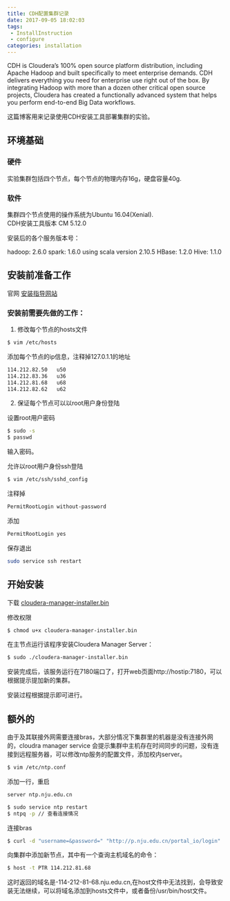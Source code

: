 ```yaml
---
title: CDH配置集群记录
date: 2017-09-05 18:02:03
tags: 
 - InstallInstruction
 - configure
categories: installation
---
```

CDH is Cloudera’s 100% open source platform distribution, including Apache Hadoop and built specifically to meet enterprise demands. CDH delivers everything you need for enterprise use right out of the box. By integrating Hadoop with more than a dozen other critical open source projects, Cloudera has created a functionally advanced system that helps you perform end-to-end Big Data workflows.

<!--more-->

这篇博客用来记录使用CDH安装工具部署集群的实验。

## 环境基础

### 硬件

实验集群包括四个节点，每个节点的物理内存16g，硬盘容量40g.

### 软件

集群四个节点使用的操作系统为Ubuntu 16.04(Xenial).  
CDH安装工具版本 CM 5.12.0  

安装后的各个服务版本号：

hadoop: 2.6.0
spark: 1.6.0 using scala version 2.10.5
HBase: 1.2.0
Hive: 1.1.0

## 安装前准备工作

官网 [安装指导网站](https://www.cloudera.com/documentation/enterprise/5-4-x/topics/cm_ig_install_spark.html)

### 安装前需要先做的工作：

1. 修改每个节点的hosts文件

``` bash
$ vim /etc/hosts
```

添加每个节点的ip信息，注释掉127.0.1.1的地址

``` bash
114.212.82.50   u50
114.212.83.36   u36
114.212.81.68   u68
114.212.82.62   u62
```

2. 保证每个节点可以以root用户身份登陆

设置root用户密码

``` bash
$ sudo -s
$ passwd
```

输入密码。

允许以root用户身份ssh登陆

``` bash
$ vim /etc/ssh/sshd_config
```

注释掉

``` bash
PermitRootLogin without-password
```

添加

``` bash
PermitRootLogin yes
```

保存退出

``` bash
sudo service ssh restart
```

## 开始安装

下载 [cloudera-manager-installer.bin](https://www.cloudera.com/documentation/enterprise/5-4-x/topics/cm_ig_install_path_a.html#cmig_topic_6_5_1)

修改权限

``` bash
$ chmod u+x cloudera-manager-installer.bin
```

在主节点运行该程序安装Cloudera Manager Server：

``` bash
$ sudo ./cloudera-manager-installer.bin
```

安装完成后，该服务运行在7180端口了，打开web页面http://hostip:7180，可以根据提示提加新的集群。

安装过程根据提示即可进行。

## 额外的

由于及其联接外网需要连接bras，大部分情况下集群里的机器是没有连接外网的，cloudra manager service 会提示集群中主机存在时间同步的问题，没有连接到远程服务器，可以修改ntp服务的配置文件，添加校内server。

``` bash
$ vim /etc/ntp.conf
```

添加一行，重启

``` bash
server ntp.nju.edu.cn
```

``` bash
$ sudo service ntp restart
$ ntpq -p // 查看连接情况
```

连接bras

``` bash
$ curl -d "username=&password=" "http://p.nju.edu.cn/portal_io/login"
```

向集群中添加新节点，其中有一个查询主机域名的命令：

``` bash
$ host -t PTR 114.212.81.68 
```

这时返回的域名是-114-212-81-68.nju.edu.cn,在host文件中无法找到，会导致安装无法继续，可以将域名添加到hosts文件中，或者备份/usr/bin/host文件。
